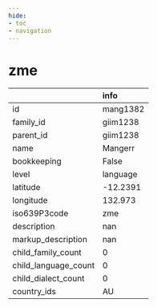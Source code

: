 ```yaml
---
hide:
- toc
- navigation
---
```

# zme
|                      | info     |
|:---------------------|:---------|
| id                   | mang1382 |
| family_id            | giim1238 |
| parent_id            | giim1238 |
| name                 | Mangerr  |
| bookkeeping          | False    |
| level                | language |
| latitude             | -12.2391 |
| longitude            | 132.973  |
| iso639P3code         | zme      |
| description          | nan      |
| markup_description   | nan      |
| child_family_count   | 0        |
| child_language_count | 0        |
| child_dialect_count  | 0        |
| country_ids          | AU       |